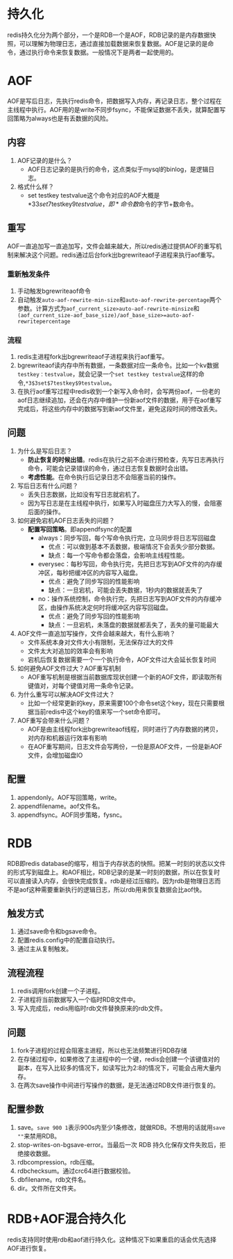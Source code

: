 # 持久化
redis持久化分为两个部分，一个是RDB一个是AOF，RDB记录的是内存数据快照，可以理解为物理日志，通过直接加载数据来恢复数据。AOF是记录的是命令，通过执行命令来恢复数据。一般情况下是两者一起使用的。
# AOF
AOF是写后日志，先执行redis命令，把数据写入内存，再记录日志，整个过程在主线程中执行。AOF用的是write不同步fsync，不能保证数据不丢失，就算配置写回策略为always也是有丢数据的风险。

## 内容
1. AOF记录的是什么？
    * AOF日志记录的是执行的命令，这点类似于mysql的binlog，是逻辑日志。
2. 格式什么样？
    * set testkey testvalue这个命令对应的AOF大概是*3$3set$7testkey$9testvalue，即*命令数$命令的字节+数命令。


## 重写
AOF一直追加写一直追加写，文件会越来越大，所以redis通过提供AOF的重写机制来解决这个问题。redis通过后台fork出bgrewriteaof子进程来执行aof重写。

### 重新触发条件
1. 手动触发bgrewriteaof命令
2. 自动触发`auto-aof-rewrite-min-size`和`auto-aof-rewrite-percentage`两个参数。计算方式为`aof_current_size>auto-aof-rewrite-minsize`和` (aof_current_size-aof_base_size)/aof_base_size>=auto-aof-rewritepercentage`
### 流程
1. redis主进程fork出bgrewriteaof子进程来执行aof重写。
2. bgrewriteaof读内存中所有数据，一条数据对应一条命令。比如一个kv数据`testkey：testvalue`，就会记录一个`set testkey testvalue`这样的命令,`*3$3set$7testkey$9testvalue`。
3. 在执行aof重写过程中redis收到一个新写入命令时，会写两份aof，一份老的aof日志继续追加，还会在内存中维护一份新aof文件的数据，用于在aof重写完成后，将这些内存中的数据写到新aof文件里，避免这段时间的修改丢失。


## 问题
1. 为什么是写后日志？
    * **防止恢复的时候出错**。redis在执行之前不会进行预检查，先写日志再执行命令，可能会记录错误的命令，通过日志恢复数据时会出错。
    * **考虑性能**。在命令执行后记录日志不会阻塞当前的操作。
2. 写后日志有什么问题？
    * 丢失日志数据，比如没有写日志就宕机了。
    * 因为写日志是在主线程中执行，如果写入时磁盘压力大写入的慢，会阻塞后面的操作。
3. 如何避免宕机AOF日志丢失的问题？
    * **配置写回策略**。即appendfsync的配置
        * always：同步写回，每个写命令执行完，立马同步将日志写回磁盘
            * 优点：可以做到基本不丢数据，极端情况下会丢失少部分数据。
            * 缺点：每一个写命令都会落盘，会影响主线程性能。
        * everysec：每秒写回，命令执行完，先把日志写到AOF文件的内存缓冲区，每秒把缓冲区的内容写入磁盘。
            * 优点：避免了同步写回的性能影响
            * 缺点：一旦宕机，可能会丢失数据，1秒内的数据就丢失了
        * no：操作系统控制，命令执行完，先把日志写到AOF文件的内存缓冲区，由操作系统决定何时将缓冲区内容写回磁盘。
            * 优点：避免了同步写回的性能影响
            * 缺点：一旦宕机，未落盘的数据就都丢失了，丢失的量可能最大
3. AOF文件一直追加写操作，文件会越来越大，有什么影响？
    * 文件系统本身对文件大小有限制，无法保存过大的文件
    * 文件太大对追加的效率会有影响
    * 宕机后恢复数据需要一个一个执行命令，AOF文件过大会延长恢复时间
4. 如何避免AOF文件过大？AOF重写机制
    * AOF重写机制是根据当前数据库现状创建一个新的AOF文件，即读取所有键值对，对每个键值对用一条命令记录。
5. 为什么重写可以解决AOF文件过大？
    * 比如一个经常更新的key，原来需要100个命令set这个key，现在只需要根据当前redis中这个key的值来写一个set命令即可。
6. AOF重写会带来什么问题？
    * AOF是由主线程fork出bgrewriteaof线程，同时进行了内存数据的拷贝，对内存和机器运行效率有影响
    * 在AOF重写期间，日志文件会写两份，一份是原AOF文件，一份是新AOF文件，会增加磁盘IO

## 配置
1. appendonly。AOF写回策略，write。
2. appendfilename。aof文件名。
3. appendfsync。AOF同步策略，fysnc。

# RDB
RDB即redis database的缩写，相当于内存状态的快照。把某一时刻的状态以文件的形式写到磁盘上。和AOF相比，RDB记录的是某一时刻的数据，所以在恢复时可以直接读入内存，会很快完成恢复。rdb是经过压缩的。因为rdb是物理日志而不是aof这种需要重新执行的逻辑日志，所以rdb用来恢复数据会比aof快。

## 触发方式
1. 通过save命令和bgsave命令。
2. 配置redis.config中的配置自动执行。
3. 通过主从复制触发。


## 流程流程
1. redis调用fork创建一个子进程。
2. 子进程将当前数据写入一个临时RDB文件中。
3. 写入完成后，redis用临时rdb文件替换原来的rdb文件。

## 问题 
1. fork子进程的过程会阻塞主进程，所以也无法频繁进行RDB存储
2. 在存储过程中，如果修改了主进程中的一个键，redis会创建一个该键值对的副本，在写入比较多的情况下，如读写比为2:8的情况下，可能会占用大量内存。
3. 在两次save操作中间进行写操作的数据，是无法通过RDB文件进行恢复的。


## 配置参数
1. save。`save 900 1`表示900s内至少1条修改，就做RDB。不想用的话就用`save ""`来禁用RDB。
2. stop-writes-on-bgsave-error。当最后一次 RDB 持久化保存文件失败后，拒绝接收数据。
3. rdbcompression。rdb压缩。
4. rdbchecksum。通过crc64进行数据校验。
5. dbfilename。rdb文件名。
6. dir。文件所在文件夹。


# RDB+AOF混合持久化
redis支持同时使用rdb和aof进行持久化。这种情况下如果重启的话会优先选择AOF进行恢复。

